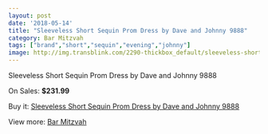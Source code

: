 ```yaml
---
layout: post
date: '2018-05-14'
title: "Sleeveless Short Sequin Prom Dress by Dave and Johnny 9888"
category: Bar Mitzvah
tags: ["brand","short","sequin","evening","johnny"]
image: http://img.transblink.com/2290-thickbox_default/sleeveless-short-sequin-prom-dress-by-dave-and-johnny-9888.jpg
---
```

Sleeveless Short Sequin Prom Dress by Dave and Johnny 9888

On Sales: **$231.99**
<a href="https://www.transblink.com/en/bar-mitzvah/746-sleeveless-short-sequin-prom-dress-by-dave-and-johnny-9888.html"><amp-img layout="responsive" width="600" height="600" src="//img.transblink.com/2290-thickbox_default/sleeveless-short-sequin-prom-dress-by-dave-and-johnny-9888.jpg" alt="Sleeveless Short Sequin Prom Dress by Dave and Johnny 9888 0" /></a>
<a href="https://www.transblink.com/en/bar-mitzvah/746-sleeveless-short-sequin-prom-dress-by-dave-and-johnny-9888.html"><amp-img layout="responsive" width="600" height="600" src="//img.transblink.com/2292-thickbox_default/sleeveless-short-sequin-prom-dress-by-dave-and-johnny-9888.jpg" alt="Sleeveless Short Sequin Prom Dress by Dave and Johnny 9888 1" /></a>
<a href="https://www.transblink.com/en/bar-mitzvah/746-sleeveless-short-sequin-prom-dress-by-dave-and-johnny-9888.html"><amp-img layout="responsive" width="600" height="600" src="//img.transblink.com/2291-thickbox_default/sleeveless-short-sequin-prom-dress-by-dave-and-johnny-9888.jpg" alt="Sleeveless Short Sequin Prom Dress by Dave and Johnny 9888 2" /></a>

Buy it: [Sleeveless Short Sequin Prom Dress by Dave and Johnny 9888](https://www.transblink.com/en/bar-mitzvah/746-sleeveless-short-sequin-prom-dress-by-dave-and-johnny-9888.html "Sleeveless Short Sequin Prom Dress by Dave and Johnny 9888")

View more: [Bar Mitzvah](https://www.transblink.com/en/2-bar-mitzvah "Bar Mitzvah")